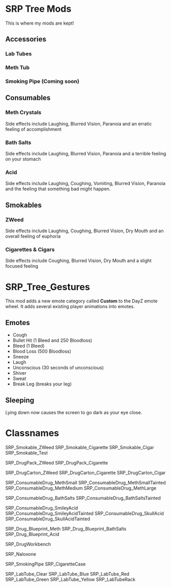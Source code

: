 # SRP Tree Mods

This is where my mods are kept!

## Accessories

### Lab Tubes

### Meth Tub

### Smoking Pipe (Coming soon)

## Consumables

### Meth Crystals

Side effects include Laughing, Blurred Vision, Paranoia and an erratic feeling of accomplishment

### Bath Salts

Side effects include Laughing, Blurred Vision, Paranoia and a terrible feeling on your stomach

### Acid

Side effects include Laughing, Coughing, Vomiting, Blurred Vision, Paranoia and the feeling that something bad might happen.

## Smokables

### ZWeed

Side effects include Laughing, Coughing, Blurred Vision, Dry Mouth and an overall feeling of euphoria

### Cigarettes & Cigars

Side effects include Coughing, Blurred Vision, Dry Mouth and a slight focused feeling

# SRP_Tree_Gestures

This mod adds a new emote category called **Custom** to the DayZ emote wheel. It adds several existing player animations into emotes.

## Emotes

- Cough
- Bullet Hit (1 Bleed and 250 Bloodloss)
- Bleed (1 Bleed)
- Blood Loss (500 Bloodloss)
- Sneeze
- Laugh
- Unconscious (30 seconds of unconscious)
- Shiver
- Sweat
- Break Leg (breaks your leg)

## Sleeping

Lying down now causes the screen to go dark as your eye close.

# Classnames

SRP_Smokable_ZWeed
SRP_Smokable_Cigarette
SRP_Smokable_Cigar
SRP_Smokable_Test

SRP_DrugPack_ZWeed
SRP_DrugPack_Cigarette

SRP_DrugCarton_ZWeed
SRP_DrugCarton_Cigarette
SRP_DrugCarton_Cigar

SRP_ConsumableDrug_MethSmall
SRP_ConsumableDrug_MethSmallTainted
SRP_ConsumableDrug_MethMedium
SRP_ConsumableDrug_MethLarge

SRP_ConsumableDrug_BathSalts
SRP_ConsumableDrug_BathSaltsTainted

SRP_ConsumableDrug_SmileyAcid
SRP_ConsumableDrug_SmileyAcidTainted
SRP_ConsumableDrug_SkullAcid
SRP_ConsumableDrug_SkullAcidTainted

SRP_Drug_Blueprint_Meth
SRP_Drug_Blueprint_BathSalts
SRP_Drug_Blueprint_Acid

SRP_DrugWorkbench

SRP_Naloxone

SRP_SmokingPipe
SRP_CigaretteCase

SRP_LabTube_Clear
SRP_LabTube_Blue
SRP_LabTube_Red
SRP_LabTube_Green
SRP_LabTube_Yellow
SRP_LabTubeRack
